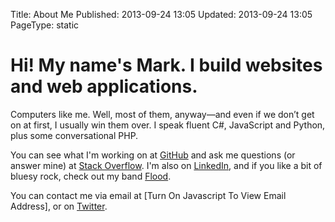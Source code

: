 Title: About Me
Published: 2013-09-24 13:05
Updated: 2013-09-24 13:05
PageType: static

# Hi! My name's Mark. I build websites and web applications.

Computers like me. Well, most of them, anyway—and even if we don’t get on at first, I usually win them over. I speak fluent C#, JavaScript and Python, plus some conversational PHP.

You can see what I'm working on at [GitHub](https://github.com/markashleybell "External Link: GitHub Profile") and ask me questions (or answer mine) at [Stack Overflow](http://stackoverflow.com/users/43140/mark-bell "External Link: Stack Overflow Profile"). I'm also on [LinkedIn](http://www.linkedin.com/in/markashleybell "External Link: LinkedIn Profile"), and if you like a bit of bluesy rock, check out my band [Flood](http://floodband.uk "External Link: Flood").

You can contact me via email at <span id="e">[Turn On Javascript To View Email Address]</span>, or on [Twitter](https://twitter.com/markashleybell "External Link: Twitter Profile").